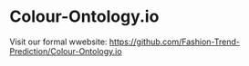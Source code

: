 # Colour-Ontology.io
Visit our formal wwebsite: https://github.com/Fashion-Trend-Prediction/Colour-Ontology.io
